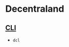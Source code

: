 # Decentraland

## [CLI](https://docs.decentraland.org/development-guide/installation-guide/)

- `dcl`
